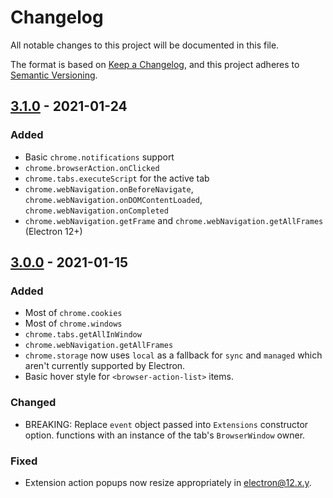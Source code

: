 # Changelog

All notable changes to this project will be documented in this file.

The format is based on [Keep a Changelog](https://keepachangelog.com/en/1.0.0/),
and this project adheres to [Semantic Versioning](https://semver.org/spec/v2.0.0.html).

## [3.1.0] - 2021-01-24

### Added

- Basic `chrome.notifications` support
- `chrome.browserAction.onClicked`
- `chrome.tabs.executeScript` for the active tab
- `chrome.webNavigation.onBeforeNavigate`, `chrome.webNavigation.onDOMContentLoaded`, `chrome.webNavigation.onCompleted`
- `chrome.webNavigation.getFrame` and `chrome.webNavigation.getAllFrames` (Electron 12+)

## [3.0.0] - 2021-01-15

### Added 

- Most of `chrome.cookies`
- Most of `chrome.windows`
- `chrome.tabs.getAllInWindow`
- `chrome.webNavigation.getAllFrames`
- `chrome.storage` now uses `local` as a fallback for `sync` and `managed`
  which aren't currently supported by Electron.
- Basic hover style for `<browser-action-list>` items.

### Changed

- BREAKING: Replace `event` object passed into `Extensions` constructor option.
  functions with an instance of the tab's `BrowserWindow` owner.

### Fixed

- Extension action popups now resize appropriately in electron@12.x.y.

[3.1.0]: https://github.com/samuelmaddock/electron-browser-shell/compare/electron-chrome-extensions@3.0.0...electron-chrome-extensions@3.1.0
[3.0.0]: https://github.com/samuelmaddock/electron-browser-shell/compare/electron-chrome-extensions@2.1.0...electron-chrome-extensions@3.0.0

